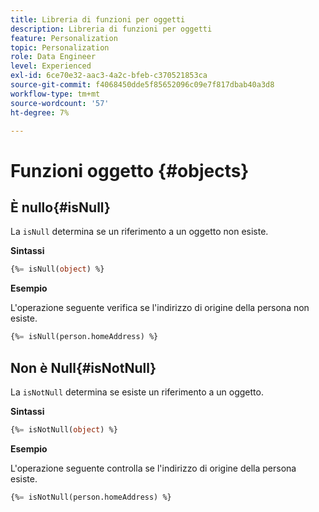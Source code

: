 ```yaml
---
title: Libreria di funzioni per oggetti
description: Libreria di funzioni per oggetti
feature: Personalization
topic: Personalization
role: Data Engineer
level: Experienced
exl-id: 6ce70e32-aac3-4a2c-bfeb-c370521853ca
source-git-commit: f4068450dde5f85652096c09e7f817dbab40a3d8
workflow-type: tm+mt
source-wordcount: '57'
ht-degree: 7%

---
```


# Funzioni oggetto {#objects}

## È nullo{#isNull}

La `isNull` determina se un riferimento a un oggetto non esiste.

**Sintassi**

```sql
{%= isNull(object) %}
```

**Esempio**

L&#39;operazione seguente verifica se l&#39;indirizzo di origine della persona non esiste.

```sql
{%= isNull(person.homeAddress) %}
```

## Non è Null{#isNotNull}

La `isNotNull` determina se esiste un riferimento a un oggetto.

**Sintassi**

```sql
{%= isNotNull(object) %}
```

**Esempio**

L&#39;operazione seguente controlla se l&#39;indirizzo di origine della persona esiste.

```sql
{%= isNotNull(person.homeAddress) %}
```
